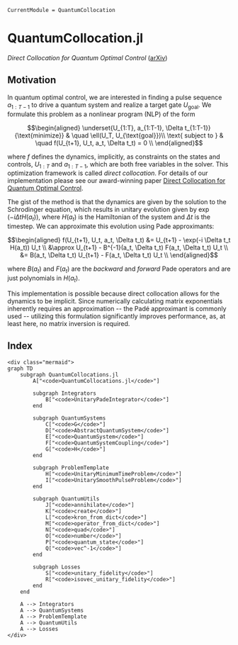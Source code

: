 ```@meta
CurrentModule = QuantumCollocation
```

# QuantumCollocation.jl

*Direct Collocation for Quantum Optimal Control* ([arXiv](https://arxiv.org/abs/2305.03261))

## Motivation

In quantum optimal control, we are interested in finding a pulse sequence $a_{1:T-1}$ to drive a quantum system and realize a target gate $U_{\text{goal}}$. We formulate this problem as a nonlinear program (NLP) of the form

```math
\begin{aligned}
\underset{U_{1:T}, a_{1:T-1}, \Delta t_{1:T-1}}{\text{minimize}} & \quad \ell(U_T, U_{\text{goal}})\\
\text{ subject to } & \quad f(U_{t+1}, U_t, a_t, \Delta t_t) = 0 \\
\end{aligned}
```

where $f$ defines the dynamics, implicitly, as constraints on the states and controls, $U_{1:T}$ and $a_{1:T-1}$, which are both free variables in the solver. This optimization framework is called *direct collocation*.  For details of our implementation please see our award-winning paper [Direct Collocation for Quantum Optimal Control](https://arxiv.org/abs/2305.03261).

The gist of the method is that the dynamics are given by the solution to the Schrodinger equation, which results in unitary evolution given by $\exp(-i \Delta t H(a_t))$, where $H(a_t)$ is the Hamiltonian of the system and $\Delta t$ is the timestep.  We can approximate this evolution using Pade approximants:

```math
\begin{aligned}
f(U_{t+1}, U_t, a_t, \Delta t_t) &= U_{t+1} - \exp(-i \Delta t_t H(a_t)) U_t \\
&\approx U_{t+1} - B^{-1}(a_t, \Delta t_t) F(a_t, \Delta t_t) U_t \\
&= B(a_t, \Delta t_t) U_{t+1} - F(a_t, \Delta t_t) U_t \\
\end{aligned}
```

where $B(a_t)$ and $F(a_t)$ are the *backward* and *forward* Pade operators and are just polynomials in $H(a_t)$. 

This implementation is possible because direct collocation allows for the dynamics to be implicit. Since numerically calculating matrix exponentials inherently requires an approximation -- the Padé approximant is commonly used -- utilizing this formulation significantly improves performance, as, at least here, no matrix inversion is required.

## Index

```@raw html
<div class="mermaid">
graph TD
    subgraph QuantumCollocations.jl
        A["<code>QuantumCollocations.jl</code>"]
       
        subgraph Integrators
            B["<code>UnitaryPadeIntegrator</code>"]
        end
       
        subgraph QuantumSystems
            C["<code>G</code>"]
            D["<code>AbstractQuantumSystem</code>"]
            E["<code>QuantumSystem</code>"]
            F["<code>QuantumSystemCoupling</code>"]
            G["<code>H</code>"]
        end
       
        subgraph ProblemTemplate
            H["<code>UnitaryMinimumTimeProblem</code>"]
            I["<code>UnitarySmoothPulseProblem</code>"]
        end
       
        subgraph QuantumUtils
            J["<code>annihilate</code>"]
            K["<code>create</code>"]
            L["<code>kron_from_dict</code>"]
            M["<code>operator_from_dict</code>"]
            N["<code>quad</code>"]
            O["<code>number</code>"]
            P["<code>quantum_state</code>"]
            Q["<code>vec^-1</code>"]
        end
       
        subgraph Losses
            S["<code>unitary_fidelity</code>"]
            R["<code>isovec_unitary_fidelity</code>"]
        end
    end

    A --> Integrators
    A --> QuantumSystems
    A --> ProblemTemplate
    A --> QuantumUtils
    A --> Losses
</div>
```

```@index
```

